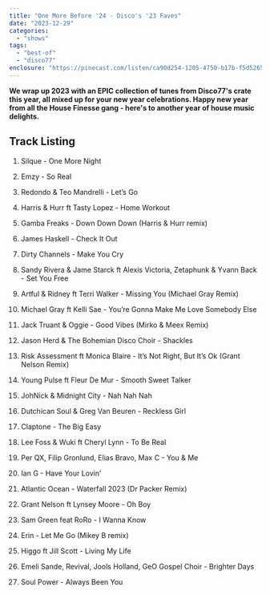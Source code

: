 ```yaml
---
title: "One More Before '24 - Disco's '23 Faves"
date: "2023-12-29"
categories: 
  - "shows"
tags: 
  - "best-of"
  - "disco77"
enclosure: "https://pinecast.com/listen/ca90d254-1205-4750-b17b-f5d52654319e.mp3 99799737 audio/mpeg "
---
```


**We wrap up 2023 with an EPIC collection of tunes from Disco77's crate this year, all mixed up for your new year celebrations. Happy new year from all the House Finesse gang - here's to another year of house music delights.**

## Track Listing

1. Silque - One More Night

3. Emzy - So Real

5. Redondo & Teo Mandrelli - Let’s Go

7. Harris & Hurr ft Tasty Lopez - Home Workout

9. Gamba Freaks - Down Down Down (Harris & Hurr remix)

11. James Haskell - Check It Out

13. Dirty Channels - Make You Cry

15. Sandy Rivera & Jame Starck ft Alexis Victoria, Zetaphunk & Yvann Back - Set You Free

17. Artful & Ridney ft Terri Walker - Missing You (Michael Gray Remix)

19. Michael Gray ft Kelli Sae - You’re Gonna Make Me Love Somebody Else

21. Jack Truant & Oggie - Good Vibes (Mirko & Meex Remix)

23. Jason Herd & The Bohemian Disco Choir - Shackles

25. Risk Assessment ft Monica Blaire - It’s Not Right, But It’s Ok (Grant Nelson Remix)

27. Young Pulse ft Fleur De Mur - Smooth Sweet Talker

29. JohNick & Midnight City - Nah Nah Nah

31. Dutchican Soul & Greg Van Beuren - Reckless Girl

33. Claptone - The Big Easy

35. Lee Foss & Wuki ft Cheryl Lynn - To Be Real

37. Per QX, Filip Gronlund, Elias Bravo, Max C - You & Me

39. Ian G - Have Your Lovin’

41. Atlantic Ocean - Waterfall 2023 (Dr Packer Remix)

43. Grant Nelson ft Lynsey Moore - Oh Boy

45. Sam Green feat RoRo - I Wanna Know

47. Erin - Let Me Go (Mikey B remix)

49. Higgo ft Jill Scott - Living My Life

51. Emeli Sande, Revival, Jools Holland, GeO Gospel Choir - Brighter Days

53. Soul Power - Always Been You
